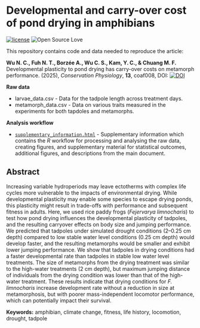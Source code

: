 # Developmental and carry-over cost of pond drying in amphibians
[![license](https://img.shields.io/badge/license-MIT%20+%20file%20LICENSE-lightgrey.svg)](https://choosealicense.com/)
![Open Source
Love](https://badges.frapsoft.com/os/v2/open-source.svg?v=103)

This repository contains code and data needed to reproduce the article:

**Wu N. C., Fuh N. T., Borzée A., Wu C. S., Kam, Y. C., & Chuang M. F.** Developmental plasticity to pond drying has carry-over costs on metamorph performance. (2025), *Conservation Physiology*, **13**, coaf008, DOI: [![DOI](https://zenodo.org/badge/DOI/10.1093/conphys/coaf008.svg)](https://doi.org/10.1093/conphys/coaf008)

**Raw data**
- larvae_data.csv - Data for the tadpole length across treatment days.
- metamorph_data.csv - Data on various traits measured in the experiments for both tapdoles and metamorphs.

**Analysis workflow**
- [`supplementary_information.html`](https://nicholaswunz.github.io/tadpole-pond-drying/supplementary_information.html) - Supplementary information which contains the *R* workflow for processing and analysing the raw data, creating figures, and supplementary material for statistical outcomes, additional figures, and descriptions from the main document.

## Abstract
Increasing variable hydroperiods may leave ectotherms with complex life cycles more vulnerable to the impacts of environmental drying. While developmental plasticity may enable some species to escape drying ponds, this plasticity might result in trade-offs with performance and subsequent fitness in adults. Here, we used rice paddy frogs (*Fejervarya limnocharis*) to test how pond drying influences the developmental plasticity of tadpoles, and the resulting carryover effects on body size and jumping performance. We predicted that tadpoles under simulated drought conditions (2–0.25 cm depth) compared to low stable water level conditions (0.25 cm depth) would develop faster, and the resulting metamorphs would be smaller and exhibit lower jumping performance. We show that tadpoles in drying conditions had a faster developmental rate than tadpoles in stable low water level treatments. The size of metamorphs from the drying treatment was similar to the high-water treatments (2 cm depth), but maximum jumping distance of individuals from the drying condition was lower than that of the high-water treatment. These results indicate that drying conditions for *F. limnocharis* increase development rate without a reduction in size at metamorphosis, but with poorer mass-independent locomotor performance, which can potentially impact their survival.

**Keywords:** amphibian, climate change, fitness, life history, locomotion, drought, tadpole
